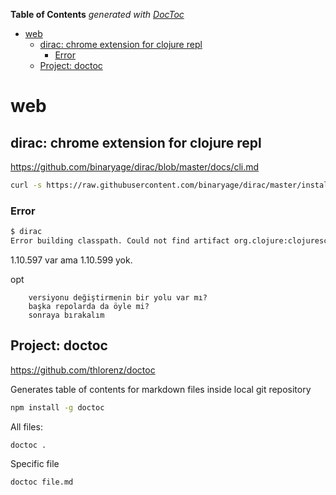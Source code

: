 <!-- START doctoc generated TOC please keep comment here to allow auto update -->
<!-- DON'T EDIT THIS SECTION, INSTEAD RE-RUN doctoc TO UPDATE -->
**Table of Contents**  *generated with [DocToc](https://github.com/thlorenz/doctoc)*

- [web](#web)
  - [dirac: chrome extension for clojure repl](#dirac-chrome-extension-for-clojure-repl)
    - [Error](#error)
  - [Project: doctoc](#project-doctoc)

<!-- END doctoc generated TOC please keep comment here to allow auto update -->


# web

## dirac: chrome extension for clojure repl

https://github.com/binaryage/dirac/blob/master/docs/cli.md

``` bash
curl -s https://raw.githubusercontent.com/binaryage/dirac/master/install > /tmp/dirac.install && sudo bash /tmp/dirac.install
``` 

### Error

``` bash
$ dirac
Error building classpath. Could not find artifact org.clojure:clojurescript:jar:1.10.599 in central (https://repo1.maven.org/maven2/)
``` 

1.10.597 var ama 1.10.599 yok. 

opt

		versiyonu değiştirmenin bir yolu var mı?
		başka repolarda da öyle mi?
		sonraya bırakalım

## Project: doctoc

https://github.com/thlorenz/doctoc

Generates table of contents for markdown files inside local git repository

``` bash
npm install -g doctoc
``` 

All files:

``` bash
doctoc .
``` 

Specific file

``` bash
doctoc file.md
``` 


